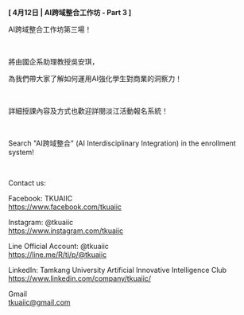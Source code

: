 **[ 4月12日 | AI跨域整合工作坊 - Part 3 ]**

AI跨域整合工作坊第三場！

&nbsp;

將由國企系助理教授吳安琪，

為我們帶大家了解如何運用AI強化學生對商業的洞察力！

&nbsp;

詳細授課內容及方式也歡迎詳閱淡江活動報名系統！

&nbsp;

Search "AI跨域整合" (AI Interdisciplinary Integration) in the enrollment system!

&nbsp;

Contact us:

Facebook: TKUAIIC <br />https://www.facebook.com/tkuaiic

Instagram: @tkuaiic <br />https://www.instagram.com/tkuaiic

Line Official Account: @tkuaiic <br />https://line.me/R/ti/p/@tkuaiic

LinkedIn: Tamkang University Artificial Innovative Intelligence Club <br />https://www.linkedin.com/company/tkuaiic/

Gmail <br />tkuaiic@gmail.com
